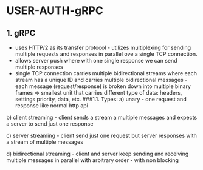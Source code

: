 # USER-AUTH-gRPC
## 1. gRPC 
 - uses HTTP/2 as its transfer protocol - utilizes multiplexing for 
sending multiple requests and responses in parallel ove a single TCP 
connection. 
 - allows server push where with one single response we can send 
 multiple responses
 - single TCP connection carries multiple bidirectional streams where
 each stream has a unique ID and carries multiple bidirectional 
 messages - each message (request/response) is broken down into multiple
 binary frames => smallest unit that carries different type of data: 
 headers, settings priority, data, etc. 
 ###1.1. Types:
 a) unary - one request and response like normal http api
 
 b) client streaming - client sends a stream a multiple messages
 and expects a server to send just one response
 
 c) server streaming - client send just one request but server 
 responses with a stream of multiple messages
 
 d) bidirectional streaming - client and server keep sending and
 receiving multiple messages in parallel with arbitrary order - with
 non blocking

 
